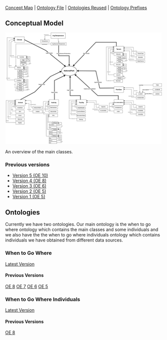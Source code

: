 [Concept Map](#conceptual-model) | [Ontology File](#ontologies) | [Ontologies Reused](#ontologies-reused) | [Ontology Prefixes](#ontology-prefixes)

## Conceptual Model

![Concept Map Subject Model](images/WhenToGoWhere-Page-1.drawio.png)

An overview of the main classes.

### Previous versions

- [Version 5 (OE 10)](images/WhenToGoWhere-Page-1.drawio.png)
- [Version 4 (OE 8)](images/WhenToGoWhere.drawio.png)
- [Version 3 (OE 6)](images/model_v3.PNG)
- [Version 2 (OE 5)](images/updated_model.png)
- [Version 1 (OE 5)](images/Model.png)

## Ontologies

Currently we have two ontologies. Our main ontology is the when to go where ontology which contains the main classes and some individuals and we also have the the when to go where individuals ontology which contains individuals we have obtained from different data sources.

### When to Go Where

[Latest Version](https://github.com/tetherless-world/ontology-engineering/blob/when-to-go-where/oe2024/when-to-go-where/WhenToGoWhere.rdf)

#### Previous Versions

[OE 8](https://github.com/tetherless-world/ontology-engineering/blob/d8dbcde8a9a0cd9575f6ed39444b6270ad35dffb/oe2024/when-to-go-where/WhenToGoWhere.rdf)
[OE 7](https://github.com/tetherless-world/ontology-engineering/tree/1f121a4bcc7b2b251eb518afe4a10b16a6e2790e/oe2024/when-to-go-where/WhenToGoWhere.rdf)
[OE 6](https://github.com/tetherless-world/ontology-engineering/tree/774f8b39b28986da7ae4c43ba8fac63a93f1c300/oe2024/when-to-go-where/WhenToGoWhere.rdf)
[OE 5](https://github.com/tetherless-world/ontology-engineering/tree/6299697c15940f038485890ded6b14a8ccfb33c3/oe2024/when-to-go-where/WhenToGoWhere.rdf)


### When to Go Where Individuals

[Latest Version](https://github.com/tetherless-world/ontology-engineering/blob/when-to-go-where/oe2024/when-to-go-where/WhenToGoWhere-individuals.rdf)


#### Previous Versions

[OE 8](https://github.com/tetherless-world/ontology-engineering/blob/d8dbcde8a9a0cd9575f6ed39444b6270ad35dffb/oe2024/when-to-go-where/WhenToGoWhere-individuals.rdf)
